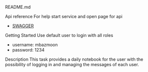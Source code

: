 README.md

Api reference
For help start service and open page for api
* [SWAGGER](http://localhost:8080/api/swagger-ui/index.html)

Getting Started
Use default user to login with all roles
* username: mbazmoon 
* password: 1234

Description
This task provides a daily notebook for the user with the possibility of logging in and managing the messages of each user.
